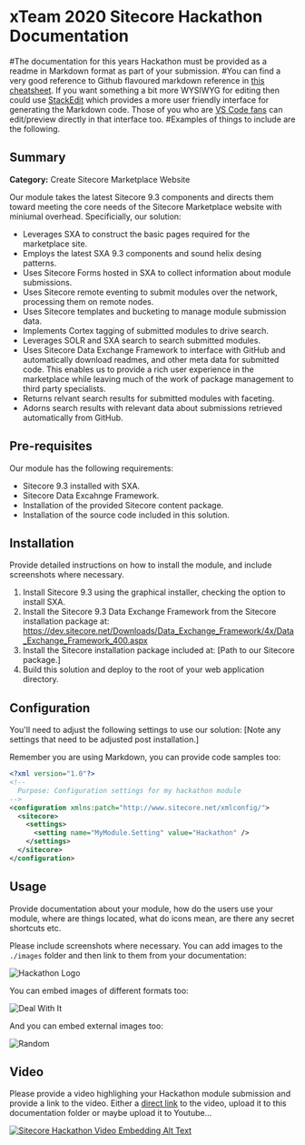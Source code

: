 # xTeam 2020 Sitecore Hackathon Documentation

#The documentation for this years Hackathon must be provided as a readme in Markdown format as part of your submission. 
#You can find a very good reference to Github flavoured markdown reference in [this cheatsheet](https://github.com/adam-p/markdown-here/wiki/Markdown-Cheatsheet). If you want something a bit more WYSIWYG for editing then could use [StackEdit](https://stackedit.io/app) which provides a more user friendly interface for generating the Markdown code. Those of you who are [VS Code fans](https://code.visualstudio.com/docs/languages/markdown#_markdown-preview) can edit/preview directly in that interface too.
#Examples of things to include are the following.

## Summary

**Category:** Create Sitecore Marketplace Website

Our module takes the latest Sitecore 9.3 components and directs them toward meeting the 
core needs of the Sitecore Marketplace website with miniumal overhead. Specificially,
our solution:

- Leverages SXA to construct the basic pages required for the marketplace site.
- Employs the latest SXA 9.3 components and sound helix desing patterns.
- Uses Sitecore Forms hosted in SXA to collect information about module submissions.
- Uses Sitecore remote eventing to submit modules over the network, processing them
  on remote nodes.
- Uses Sitecore templates and bucketing to manage module submission data.
- Implements Cortex tagging of submitted modules to drive search.
- Leverages SOLR and SXA search to search submitted modules.
- Uses Sitecore Data Exchange Framework to interface with GitHub and automatically
  download readmes, and other meta data for submitted code. This enables us to provide 
  a rich user experience in the marketplace while leaving much of the work of package 
  management to third party specialists.
- Returns relvant search results for submitted modules with faceting.
- Adorns search results with relevant data about submissions retrieved automatically
  from GitHub.

## Pre-requisites

Our module has the following requirements:
- Sitecore 9.3 installed with SXA.
- Sitecore Data Excahnge Framework.
- Installation of the provided Sitecore content package.
- Installation of the source code included in this solution.

## Installation

Provide detailed instructions on how to install the module, and include screenshots where necessary.

1. Install Sitecore 9.3 using the graphical installer, checking the option to install SXA.
2. Install the Sitecore 9.3 Data Exchange Framework from the Sitecore installation package at:
    https://dev.sitecore.net/Downloads/Data_Exchange_Framework/4x/Data_Exchange_Framework_400.aspx
3. Install the Sitecore installation package included at:
    [Path to our Sitecore package.]
4. Build this solution and deploy to the root of your web application directory.

## Configuration

You'll need to adjust the following settings to use our solution:
[Note any settings that need to be adjusted post installation.]

Remember you are using Markdown, you can provide code samples too:

```xml
<?xml version="1.0"?>
<!--
  Purpose: Configuration settings for my hackathon module
-->
<configuration xmlns:patch="http://www.sitecore.net/xmlconfig/">
  <sitecore>
    <settings>
      <setting name="MyModule.Setting" value="Hackathon" />
    </settings>
  </sitecore>
</configuration>
```

## Usage

Provide documentation  about your module, how do the users use your module, where are things located, what do icons mean, are there any secret shortcuts etc.

Please include screenshots where necessary. You can add images to the `./images` folder and then link to them from your documentation:

![Hackathon Logo](images/hackathon.png?raw=true "Hackathon Logo")

You can embed images of different formats too:

![Deal With It](images/deal-with-it.gif?raw=true "Deal With It")

And you can embed external images too:

![Random](https://placeimg.com/480/240/any "Random")

## Video

Please provide a video highlighing your Hackathon module submission and provide a link to the video. Either a [direct link](https://www.youtube.com/watch?v=EpNhxW4pNKk) to the video, upload it to this documentation folder or maybe upload it to Youtube...

[![Sitecore Hackathon Video Embedding Alt Text](https://img.youtube.com/vi/EpNhxW4pNKk/0.jpg)](https://www.youtube.com/watch?v=EpNhxW4pNKk)
